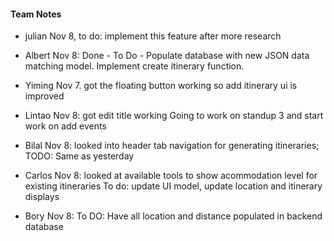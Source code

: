 <h4>Team Notes</h4>

 - julian
Nov 8, to do: implement this feature after more research

 - Albert
Nov 8: Done - 
To Do - Populate database with new JSON data matching model. Implement create itinerary function.

 - Yiming
Nov 7.
got the floating button working
so add itinerary ui is improved

 - Lintao
Nov 8: got edit title working
Going to work on standup 3 and start work on add events

 - Bilal
Nov 8: looked into header tab navigation for generating itineraries; TODO: Same as yesterday

 - Carlos
Nov 8: looked at available tools to show acommodation level for existing itineraries  To do: update UI model, update location and itinerary displays

 - Bory
Nov 8: To DO: Have all location and distance populated in backend database